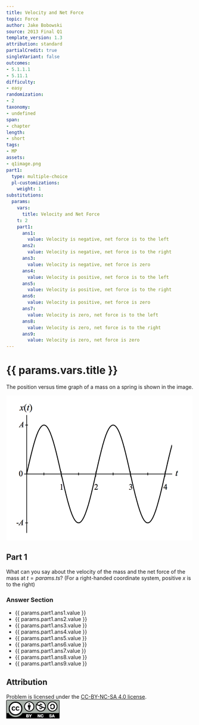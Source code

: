 ```yaml
---
title: Velocity and Net Force
topic: Force
author: Jake Bobowski
source: 2013 Final Q1
template_version: 1.3
attribution: standard
partialCredit: true
singleVariant: false
outcomes:
- 5.1.1.1
- 5.11.1
difficulty:
- easy
randomization:
- 2
taxonomy:
- undefined
span:
- chapter
length:
- short
tags:
- MP
assets:
- q1image.png
part1:
  type: multiple-choice
  pl-customizations:
    weight: 1
substitutions:
  params:
    vars:
      title: Velocity and Net Force
    t: 2
    part1:
      ans1:
        value: Velocity is negative, net force is to the left
      ans2:
        value: Velocity is negative, net force is to the right
      ans3:
        value: Velocity is negative, net force is zero
      ans4:
        value: Velocity is positive, net force is to the left
      ans5:
        value: Velocity is positive, net force is to the right
      ans6:
        value: Velocity is positive, net force is zero
      ans7:
        value: Velocity is zero, net force is to the left
      ans8:
        value: Velocity is zero, net force is to the right
      ans9:
        value: Velocity is zero, net force is zero
---
```

# {{ params.vars.title }}
The position versus time graph of a mass on a spring is shown in the image.

<img src="q1image.png" alt="Position vs. Time of Mass on Spring" width=500>

## Part 1

What can you say about the velocity of the mass and the net force of the mass at $t= {{ params.t }} s$?
(For a right-handed coordinate system, positive $x$ is to the right)

### Answer Section

- {{ params.part1.ans1.value }}
- {{ params.part1.ans2.value }}
- {{ params.part1.ans3.value }}
- {{ params.part1.ans4.value }}
- {{ params.part1.ans5.value }}
- {{ params.part1.ans6.value }}
- {{ params.part1.ans7.value }}
- {{ params.part1.ans8.value }}
- {{ params.part1.ans9.value }}

## Attribution

Problem is licensed under the [CC-BY-NC-SA 4.0 license](https://creativecommons.org/licenses/by-nc-sa/4.0/).<br> ![The Creative Commons 4.0 license requiring attribution-BY, non-commercial-NC, and share-alike-SA license.](https://raw.githubusercontent.com/firasm/bits/master/by-nc-sa.png)